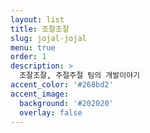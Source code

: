 ```yaml
---
layout: list
title: 조잘조잘
slug: jojal-jojal
menu: true
order: 1
description: >
  조잘조잘, 주절주절 팀의 개발이야기
accent_color: '#268bd2'
accent_image:
  background: '#202020'
  overlay: false
---
```

